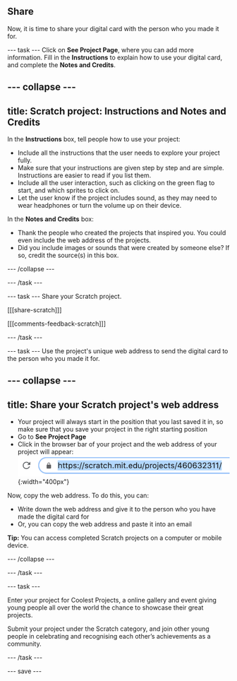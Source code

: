 ## Share
Now, it is time to share your digital card with the person who you made it for. 

--- task ---
Click on **See Project Page**, where you can add more information. Fill in the **Instructions** to explain how to use your digital card, and complete the **Notes and Credits**.

--- collapse ---
---
title: Scratch project: Instructions and Notes and Credits
---

In the **Instructions** box, tell people how to use your project:
+ Include all the instructions that the user needs to explore your project fully. 
+ Make sure that your instructions are given step by step and are simple. Instructions are easier to read if you list them.
+ Include all the user interaction, such as clicking on the green flag to start, and which sprites to click on. 
+ Let the user know if the project includes sound, as they may need to wear headphones or turn the volume up on their device.

In the **Notes and Credits** box:
+ Thank the people who created the projects that inspired you. You could even include the web address of the projects.
+ Did you include images or sounds that were created by someone else? If so, credit the source(s) in this box.

--- /collapse ---

--- /task ---

--- task ---
Share your Scratch project.
 
[[[share-scratch]]]
 
[[[comments-feedback-scratch]]]

--- /task ---

--- task ---
Use the project's unique web address to send the digital card to the person who you made it for.

--- collapse ---
---
title: Share your Scratch project's web address
---
+ Your project will always start in the position that you last saved it in, so make sure that you save your project in the right starting position
+ Go to **See Project Page**
+ Click in the browser bar of your project and the web address of your project will appear:
![Show web address](images/from-me-webaddress.png){:width="400px"}

Now, copy the web address. To do this, you can:
+ Write down the web address and give it to the person who you have made the digital card for
+ Or, you can copy the web address and paste it into an email

**Tip:** You can access completed Scratch projects on a computer or mobile device. 

--- /collapse ---

--- /task ---

--- task ---

Enter your project for Coolest Projects, a online gallery and event giving young people all over the world the chance to showcase their great projects.

Submit your project under the Scratch category, and join other young people in celebrating and recognising each other’s achievements as a community. 

--- /task ---

--- save ---
